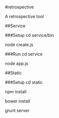 #retrospective

A retrospective tool

##Service

###Setup
cd service/bin

node create.js

###Run
cd service

node app.js

##Static

###Setup
cd static

npm install

bower install

grunt server
